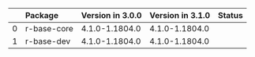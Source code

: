 <!-- markdown-link-check-disable -->

|    | Package     | Version in 3.0.0   | Version in 3.1.0   | Status   |
|---:|:------------|:-------------------|:-------------------|:---------|
|  0 | r-base-core | 4.1.0-1.1804.0     | 4.1.0-1.1804.0     |          |
|  1 | r-base-dev  | 4.1.0-1.1804.0     | 4.1.0-1.1804.0     |          |